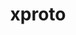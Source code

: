---
title: "xproto"
layout: cache
categories: [package, v0.19]
meta: {"versions": ["7.0.31"], "compilers": ["gcc@7.3.1"], "oss": ["amzn2"], "platforms": ["linux"], "targets": ["aarch64"], "stacks": ["aws-isc-aarch64"], "num_specs": 1, "num_specs_by_stack": {"aws-isc-aarch64": 1}}
spec_details: [{"hash": "qekzfvieb6gsvq55jrvf4xnsekpynoo3", "compiler": "gcc@7.3.1", "versions": ["7.0.31"], "os": "amzn2", "platform": "linux", "target": "aarch64", "variants": ["build_system=autotools"], "stacks": ["aws-isc-aarch64"], "size": "-", "tarball": "https://binaries.spack.io/releases/v0.19/build_cache/linux-amzn2-aarch64/gcc-7.3.1/xproto-7.0.31/linux-amzn2-aarch64-gcc-7.3.1-xproto-7.0.31-qekzfvieb6gsvq55jrvf4xnsekpynoo3.spack"}]
---